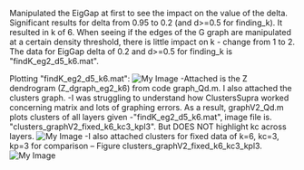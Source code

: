 Manipulated the EigGap at first to see the impact on the value of the delta. Significant results for delta from 0.95 to 0.2 (and d>=0.5 for finding_k). It resulted in k of 6. When seeing if the edges of the G graph are manipulated at a certain density threshold, there is little impact on k - change from 1 to 2. 
The data for EigGap delta of 0.2 and d>=0.5 for finding_k is "findK_eg2_d5_k6.mat".

Plotting "findK_eg2_d5_k6.mat":
![My Image](z_figure.jpg)
-Attached is the Z dendrogram (Z_dgraph_eg2_k6) from code graph_Qd.m. I also attached the clusters graph. 
-I was struggling to understand how ClustersSupra worked concerning matrix and lots of graphing errors. 
  As a result, graphV2_Qd.m plots clusters of all layers given -"findK_eg2_d5_k6.mat", image file is. "clusters_graphV2_fixed_k6_kc3_kpl3". But DOES NOT highlight kc across layers. 
 ![My Image](clusters_eg02_d5.jpg)
-I also attached clusters for fixed data of k=6, kc=3, kp=3 for comparison – Figure clusters_graphV2_fixed_k6_kc3_kpl3. 
![My Image](clusters_fixed.jpg)
